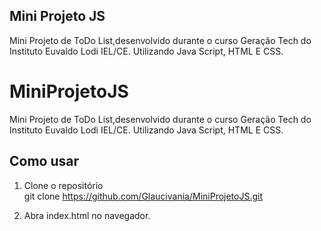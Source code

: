 ## Mini Projeto JS
Mini Projeto de ToDo List,desenvolvido durante o curso Geração Tech do Instituto Euvaldo Lodi IEL/CE. Utilizando Java Script, HTML E CSS.

# MiniProjetoJS

Mini Projeto de ToDo List,desenvolvido durante o curso Geração Tech do Instituto Euvaldo Lodi IEL/CE. Utilizando Java Script, HTML E CSS.

## Como usar

1. Clone o repositório  
git clone https://github.com/Glaucivania/MiniProjetoJS.git

2. Abra index.html no navegador.
